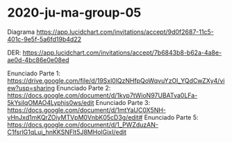 # 2020-ju-ma-group-05

Diagrama 
https://app.lucidchart.com/invitations/accept/9d0f2687-11c5-401c-9e5f-5a6fd19b4d22

DER:
https://app.lucidchart.com/invitations/accept/7b6843b8-b62a-4a8e-ae0d-4bc86e0e08ed

Enunciado Parte 1:
https://drive.google.com/file/d/19Sxl0lQzNHfpQoWqvuYzOl_YQdCwZXy4/view?usp=sharing
Enunciado Parte 2:
https://docs.google.com/document/d/1kyp7tWioN97UBATva0LFa-5kYsiIqOMAO4Lyphjs0ws/edit
Enunciado Parte 3:
https://docs.google.com/document/d/1mtYaUC0X5NH-vHnJxd1mKQrZOiyMTVpM0VnbK05cD3g/edit#
Enunciado Parte 5:
https://docs.google.com/document/d/1_PWZduzAN-C1fsrlG1qLui_hnKKSNFlt5J8MHolGixI/edit
